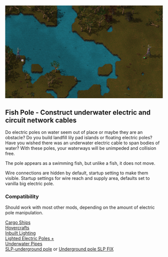![Fish Pole](/underwater_wire.png)

## Fish Pole - Construct underwater electric and circuit network cables

Do electric poles on water seem out of place or maybe they are an obstacle?
Do you build landfill lily pad islands or floating electric poles?
Have you wished there was an underwater electric cable to span bodies of water?
With these poles, your waterways will be unimpeded and collision free.

The pole appears as a swimming fish, but unlike a fish, it does not move.

Wire connections are hidden by default, startup setting to make them visible.
Startup settings for wire reach and supply area, defaults set to vanilla big electric pole.

### Compatibility
Should work with most other mods, depending on the amount of electric pole manipulation.

[Cargo Ships](https://mods.factorio.com/mod/cargo-ships)  
[Hovercrafts](https://mods.factorio.com/mod/Hovercrafts)  
[Inbuilt Lighting](https://mods.factorio.com/mod/inbuilt_lighting)  
[Lighted Electric Poles +](https://mods.factorio.com/mod/LightedPolesPlus)  
[Underwater Pipes](https://mods.factorio.com/mod/underwater-pipes)  
[SLP-underground pole](https://mods.factorio.com/mod/slp-underground-poles) or [Underground pole SLP FIX](https://mods.factorio.com/mod/slp-underground-poles-fix) 
